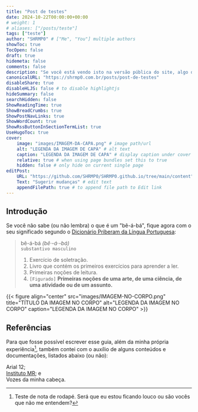 ```yaml
---
title: "Post de testes"
date: 2024-10-22T00:00:00+00:00
# weight: 1
# aliases: ["/posts/teste"]
tags: ["teste"]
author: "SHRMP0" # ["Me", "You"] multiple authors
showToc: true
TocOpen: false
draft: true
hidemeta: false
comments: false
description: "Se você está vendo isto na versão pública do site, algo de errado não está certo."
canonicalURL: "https://shrmp0.com.br/posts/post-de-testes"
disableShare: true
disableHLJS: false # to disable highlightjs
hideSummary: false
searchHidden: false
ShowReadingTime: true
ShowBreadCrumbs: true
ShowPostNavLinks: true
ShowWordCount: true
ShowRssButtonInSectionTermList: true
UseHugoToc: true
cover:
    image: "images/IMAGEM-DA-CAPA.png" # image path/url
    alt: "LEGENDA DA IMAGEM DE CAPA" # alt text
    caption: "LEGENDA DA IMAGEM DE CAPA" # display caption under cover
    relative: true # when using page bundles set this to true
    hidden: false # only hide on current single page
editPost:
    URL: "https://github.com/SHRMP0/SHRMP0.github.io/tree/main/content"
    Text: "Sugerir mudanças" # edit text
    appendFilePath: true # to append file path to Edit link
---
```


## Introdução

Se você não sabe (ou não lembra) o que é um "bê-á-bá", fique agora com o seu significado segundo o [Dicionário Priberam da Língua Portuguesa](https://dicionario.priberam.org/b%C3%AA-%C3%A1-b%C3%A1):

> bê-á-bá *(bê·-á·-bá)*  
> `substantivo masculino`  
> 1. Exercício de soletração.
> 2. Livro que contém os primeiros exercícios para aprender a ler.
> 3. Primeiras noções de leitura.
> 4. `[Figurado]` **Primeiras noções de uma arte, de uma ciência, de uma atividade ou de um assunto.**

{{< figure align="center" src="images/IMAGEM-NO-CORPO.png" title="TÍTULO DA IMAGEM NO CORPO" alt="LEGENDA DA IMAGEM NO CORPO" caption="LEGENDA DA IMAGEM NO CORPO" >}}

## Referências

Para que fosse possível escrever esse guia, além da minha própria experiência[^1], também contei com o auxílio de alguns conteúdos e documentações, listados abaixo (ou não):

Arial 12;  
[Instituto MR](https://www.reddit.com/r/Twitter_Brasil/comments/xk1jdc/%C3%ADndice_mr/); e  
Vozes da minha cabeça.

[^1]: Teste de nota de rodapé. Será que eu estou ficando louco ou são vocês que não me entendem?
